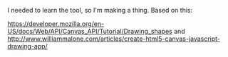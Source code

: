 I needed to learn the <canvas> tool, so I'm making a thing.
Based on this:

 https://developer.mozilla.org/en-US/docs/Web/API/Canvas_API/Tutorial/Drawing_shapes
and
http://www.williammalone.com/articles/create-html5-canvas-javascript-drawing-app/
